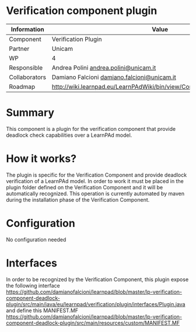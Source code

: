 Verification component plugin
====================

Information   | Value
------------- | --------
Component     | Verification Plugin
Partner       | Unicam
WP            | 4
Responsible   | Andrea Polini <andrea.polini@unicam.it>
Collaborators | Damiano Falcioni <damiano.falcioni@unicam.it>
Roadmap       | http://wiki.learnpad.eu/LearnPAdWiki/bin/view/Component/Model+Verification

# Summary
This component is a plugin for the verification component that provide deadlock check capabilities over a LearnPAd model.

# How it works?
The plugin is specific for the Verification Component and provide deadlock verification of a LearnPAd model. In order to work it must be placed in the plugin folder defined on the Verification Component and it will be automatically recognized.
This operation is currently automated by maven during the installation phase of the Verification Component.

# Configuration
No configuration needed

# Interfaces
In order to be recognized by the Verification Component, this plugin expose the following interface https://github.com/damianofalcioni/learnpad/blob/master/lp-verification-component-deadlock-plugin/src/main/java/eu/learnpad/verification/plugin/interfaces/Plugin.java 
and define this MANIFEST.MF https://github.com/damianofalcioni/learnpad/blob/master/lp-verification-component-deadlock-plugin/src/main/resources/custom/MANIFEST.MF

